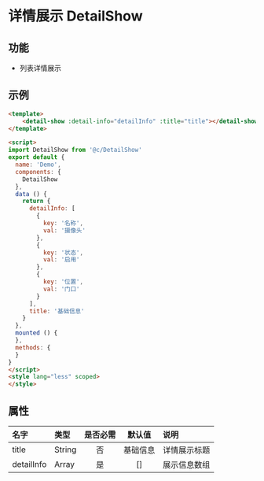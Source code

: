 # 详情展示 DetailShow

## 功能

+ 列表详情展示

## 示例

```html
<template>
    <detail-show :detail-info="detailInfo" :title="title"></detail-show>
</template>

<script>
import DetailShow from '@c/DetailShow'
export default {
  name: 'Demo',
  components: {
    DetailShow
  },
  data () {
    return {
      detailInfo: [
        {
          key: '名称',
          val: '摄像头'
        },
        {
          key: '状态',
          val: '启用'
        },
        {
          key: '位置',
          val: '门口'
        }
      ],
      title: '基础信息'
    }
  },
  mounted () {
  },
  methods: {
  }
}
</script>
<style lang="less" scoped>
</style>
```

## 属性

名字|类型|是否必需|默认值|说明
:-|:-|:-:|:-:|:-
title|String|否|基础信息|详情展示标题
detailInfo|Array|是|[]|展示信息数组
